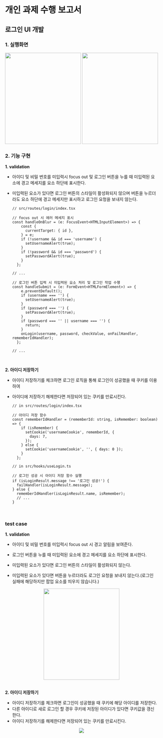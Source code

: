 # 개인 과제 수행 보고서

## 로그인 UI 개발

### 1. 실행화면 
<center>
 <img src="https://user-images.githubusercontent.com/42796944/171108561-03e16201-71fa-4e51-a4f5-21f8c65329c1.png" style="display: inline-block; width: 250px; height: 300px;"> 
 <img src="https://user-images.githubusercontent.com/42796944/171108653-8bc93f2d-1ef5-4ce6-9e41-54e2fba79a79.png" style="display: inline-block; width: 250px; height: 300px;">
</center>

### 2. 기능 구현

 **1. validation**

- 아이디 및 비밀 번호를 미입력시 focus out 및 로그인 버튼을 누를 때 미입력된 요소에 경고 메세지를 요소 하단에 표시한다.
- 미입력된 요소가 있다면 로그인 버튼의 스타일이 활성화되지 않으며 버튼을 누르더라도 요소 하단에 경고 메세지만 표시하고 로그인 요청을 보내지 않는다.
    
    ```tsx
    // src/routes/login/index.tsx
    
    // focus out 시 에러 메세지 표시
    const handleOnBlur = (e: FocusEvent<HTMLInputElement>) => {
        const {
          currentTarget: { id },
        } = e;
        if (!username && id === 'username') {
          setUsernameAlert(true);
        }
        if (!password && id === 'password') {
          setPasswordAlert(true);
        }
      };
    
    // ...
    
    // 로그인 버튼 입력 시 미입력된 요소 처리 및 로그인 작업 수행
    const handleSubmit = (e: FormEvent<HTMLFormElement>) => {
        e.preventDefault();
        if (username === '') {
          setUsernameAlert(true);
        }
        if (password === '') {
          setPasswordAlert(true);
        }
        if (password === '' || username === '') {
          return;
        }
        onLogin(username, password, checkValue, onFailHandler, rememberIdHandler);
      };
    
    // ...
    ```
    <br>
    

**2. 아이디 저장하기**

- 아이디 저장하기를 체크하면 로그인 로직을 통해 로그인이 성공했을 때 쿠키를 이용하여 
- 아이디에 저장하기 해제한다면 저장되어 있는 쿠키를 만료시킨다.
    
    ```tsx
    // in src/routes/login/index.tsx
    
    // 아이디 저장 함수
    const rememberIdHandler = (rememberId: string, isRemember: boolean) => {
        if (isRemember) {
          setCookie('usernameCookie', rememberId, {
            days: 7,
          });
        } else {
          setCookie('usernameCookie', '', { days: 0 });
        }
      };
    ```
    
    ```tsx
    // in src/hooks/useLogin.ts
    
    // 로그인 성공 시 아이디 저장 함수 실행
    if (isLoginResult.message !== '로그인 성공!') {
      failHandler(isLoginResult.message);
    } else {
      rememberIdHandler(isLoginResult.name, isRemember);
      // ...		
    }
    ```
    <br>



### test case 

**1. validation**
- 아이디 및 비밀 번호를 미입력시 focus out 시 경고 알림을 보여준다.

- 로그인 버튼을 누를 때 미입력된 요소에 경고 메세지를 요소 하단에 표시한다.
- 미입력된 요소가 있다면 로그인 버튼의 스타일이 활성화되지 않는다.
- 미입력된 요소가 있다면 버튼을 누르더라도 로그인 요청을 보내지 않는다.(로그인 실패에 해당하지만 팝업 요소를 띄우지 않습니다.)

<center style="text-align:center;">
    <img src="https://user-images.githubusercontent.com/42796944/171116969-769cb009-bdd4-434e-9f5d-6a763f4ae8ba.gif" style="width:250px; height: 300px;"/>
</center>

<br>

**2. 아이디 저장하기**
- 아이디 저장하기를 체크하면 로그인이 성공했을 때 쿠키에 해당 아이디를 저장한다.
- 다른 아이디로 새로 로그인 할 경우 쿠키에 저장된 아이디가 있다면 쿠키값을 갱신한다.
- 아이디 저장하기를 해제한다면 저장되어 있는 쿠키를 만료시킨다.

<center style="text-align:center;">
    <img src="https://user-images.githubusercontent.com/42796944/171116918-1abf305e-ece7-4e22-b681-5d8cb53ebea1.gif" style="text-align:center;"/>
</center>

